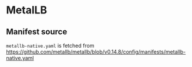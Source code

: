 # MetalLB

## Manifest source

`metallb-native.yaml` is fetched from <https://github.com/metallb/metallb/blob/v0.14.8/config/manifests/metallb-native.yaml>
